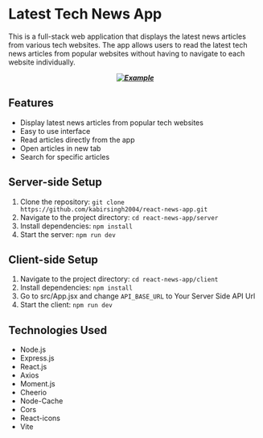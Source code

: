 # Latest Tech News App

This is a full-stack web application that displays the latest news articles from various tech websites. The app allows users to read the latest tech news articles from popular websites without having to navigate to each website individually.

**_<p style="text-align: center;">[![Example](https://media.discordapp.net/attachments/1054435288576966777/1087293332813795328/Screenshot_2023-03-20_104653.png?width=1395&height=662)](https://discord.gg/PcUVWApWN3)</p>_**

## Features

- Display latest news articles from popular tech websites
- Easy to use interface
- Read articles directly from the app
- Open articles in new tab
- Search for specific articles

## Server-side Setup

1. Clone the repository: `git clone https://github.com/kabirsingh2004/react-news-app.git`
2. Navigate to the project directory: `cd react-news-app/server`
3. Install dependencies: `npm install`
4. Start the server: `npm run dev`

## Client-side Setup

1. Navigate to the project directory: `cd react-news-app/client`
2. Install dependencies: `npm install`
3. Go to src/App.jsx and change `API_BASE_URL` to Your Server Side API Url
4. Start the client: `npm run dev`

## Technologies Used

- Node.js
- Express.js
- React.js
- Axios
- Moment.js
- Cheerio
- Node-Cache
- Cors
- React-icons
- Vite

